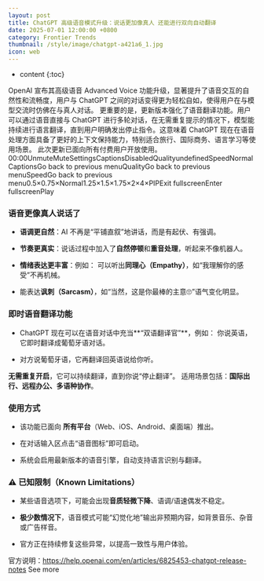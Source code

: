 ```yaml
---
layout: post
title: ChatGPT 高级语音模式升级：说话更加像真人 还能进行双向自动翻译
date: 2025-07-01 12:00:00 +0800
category: Frontier Trends
thumbnail: /style/image/chatgpt-a421a6_1.jpg
icon: web
---
```

* content
{:toc}

OpenAI 宣布其高级语音 Advanced Voice 功能升级，显著提升了语音交互的自然性和流畅度，用户与 ChatGPT 之间的对话变得更为轻松自如，使得用户在与模型交流时仿佛在与真人对话。
更重要的是，更新版本强化了语音翻译功能。用户可以通过语音直接与 ChatGPT 进行多轮对话，在无需重复提示的情况下，模型能持续进行语言翻译，直到用户明确发出停止指令。这意味着 ChatGPT 现在在语音处理方面具备了更好的上下文保持能力，特别适合旅行、国际商务、语言学习等使用场景。
此次更新已面向所有付费用户开放使用。
00:00UnmuteMuteSettingsCaptionsDisabledQualityundefinedSpeedNormalCaptionsGo back to previous menuQualityGo back to previous menuSpeedGo back to previous menu0.5×0.75×Normal1.25×1.5×1.75×2×4×PIPExit fullscreenEnter fullscreenPlay
### **语音更像真人说话了**

- **语调更自然**：AI 不再是“平铺直叙”地讲话，而是有起伏、有强调。

- **节奏更真实**：说话过程中加入了**自然停顿**和**重音处理**，听起来不像机器人。

- **情绪表达更丰富**：例如：
可以听出**同理心（Empathy）**，如“我理解你的感受”不再机械。

- 能表达**讽刺（Sarcasm）**，如“当然，这是你最棒的主意🙄”语气变化明显。

### **即时语音翻译功能**

- ChatGPT 现在可以在语音对话中充当**“双语翻译官”**，例如：
你说英语，它即时翻译成葡萄牙语对话。

- 对方说葡萄牙语，它再翻译回英语说给你听。

**无需重复开启**，它可以持续翻译，直到你说“停止翻译”。
适用场景包括：**国际出行、远程办公、多语种协作**。

### **使用方式**

- 该功能已面向 **所有平台**（Web、iOS、Android、桌面端）推出。

- 在对话输入区点击“语音图标”即可启动。

- 系统会启用最新版本的语音引擎，自动支持语言识别与翻译。

### ⚠️ 已知限制（Known Limitations）

- 某些语音选项下，可能会出现**音质轻微下降**、语调/语速偶发不稳定。

- **极少数情况下**，语音模式可能“幻觉化地”输出非预期内容，如背景音乐、杂音或广告样音。

- 官方正在持续修复这些异常，以提高一致性与用户体验。

官方说明：https://help.openai.com/en/articles/6825453-chatgpt-release-notes
See more